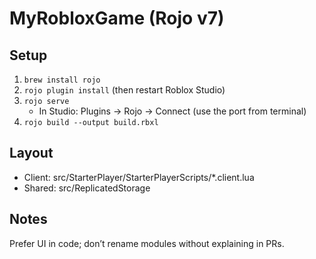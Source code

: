 # MyRobloxGame (Rojo v7)

## Setup
1. `brew install rojo`
2. `rojo plugin install` (then restart Roblox Studio)
3. `rojo serve`
   - In Studio: Plugins → Rojo → Connect (use the port from terminal)
4. `rojo build --output build.rbxl`

## Layout
- Client: src/StarterPlayer/StarterPlayerScripts/*.client.lua
- Shared: src/ReplicatedStorage

## Notes
Prefer UI in code; don’t rename modules without explaining in PRs.
